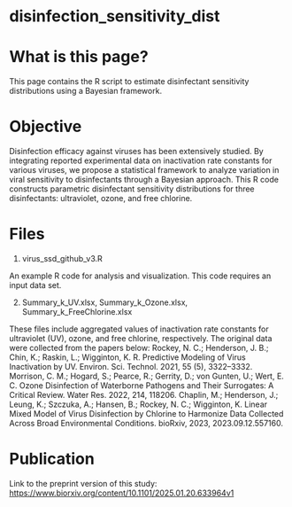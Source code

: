 # disinfection_sensitivity_dist

# What is this page?
This page contains the R script to estimate disinfectant sensitivity distributions using a Bayesian framework.

# Objective
Disinfection efficacy against viruses has been extensively studied. By integrating reported experimental data on inactivation rate constants for various viruses, we propose a statistical framework to analyze variation in viral sensitivity to disinfectants through a Bayesian approach. This R code constructs parametric disinfectant sensitivity distributions for three disinfectants: ultraviolet, ozone, and free chlorine.

# Files
1. virus_ssd_github_v3.R

An example R code for analysis and visualization. This code requires an input data set.

2. Summary_k_UV.xlsx, Summary_k_Ozone.xlsx, Summary_k_FreeChlorine.xlsx

These files include aggregated values of inactivation rate constants for ultraviolet (UV), ozone, and free chlorine, respectively. The original data were collected from the papers below:
Rockey, N. C.; Henderson, J. B.; Chin, K.; Raskin, L.; Wigginton, K. R. Predictive Modeling of Virus Inactivation by UV. Environ. Sci. Technol. 2021, 55 (5), 3322–3332.
Morrison, C. M.; Hogard, S.; Pearce, R.; Gerrity, D.; von Gunten, U.; Wert, E. C. Ozone Disinfection of Waterborne Pathogens and Their Surrogates: A Critical Review. Water Res. 2022, 214, 118206.
Chaplin, M.; Henderson, J.; Leung, K.; Szczuka, A.; Hansen, B.; Rockey, N. C.; Wigginton, K. Linear Mixed Model of Virus Disinfection by Chlorine to Harmonize Data Collected Across Broad Environmental Conditions. bioRxiv, 2023, 2023.09.12.557160. 

# Publication
Link to the preprint version of this study:
https://www.biorxiv.org/content/10.1101/2025.01.20.633964v1
